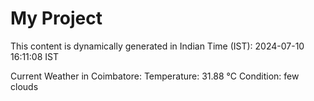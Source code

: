 # My Project

This content is dynamically generated in Indian Time (IST): 2024-07-10 16:11:08 IST


Current Weather in Coimbatore:
Temperature: 31.88 °C
Condition: few clouds
